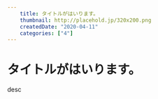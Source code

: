 ```yaml
---
    title: タイトルがはいります。
    thumbnail: http://placehold.jp/320x200.png
    createdDate: "2020-04-11"
    categories: ["4"]
---
```

# タイトルがはいります。

desc